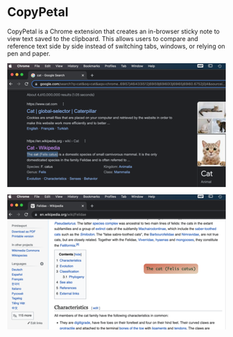 # CopyPetal
CopyPetal is a Chrome extension that creates an in-browser sticky note to view text saved to the clipboard. This allows users to compare and reference text side by side instead of switching tabs, windows, or relying on pen and paper. 

![Copy text to clipboard to compare elsewhere on page or in another tab](/copypetal-demo1.png)

![Compare text across tabs and browser windows](/copypetal-demo2.png)

